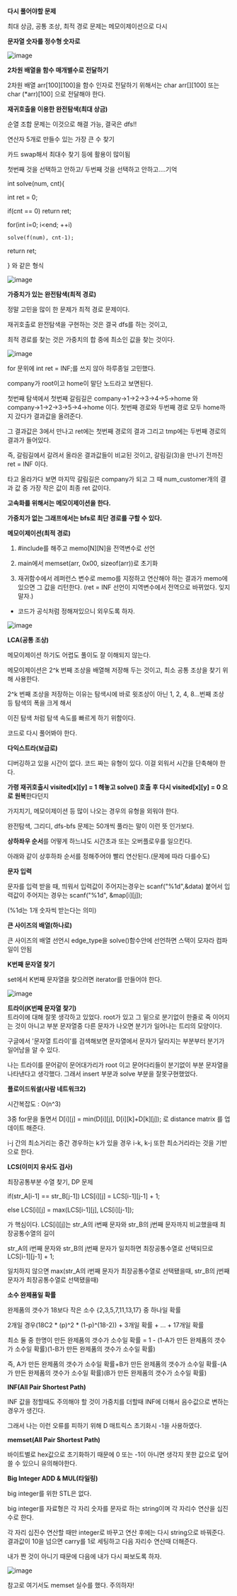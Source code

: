 **다시 풀어야할 문제**

최대 상금, 공통 조상, 최적 경로 문제는 메모이제이션으로 다시


**문자열 숫자를 정수형 숫자로**

![image](https://user-images.githubusercontent.com/17174701/141229136-f972a47c-bee9-4ead-831f-1d42404d73fc.png)


**2차원 배열을 함수 매개별수로 전달하기**

2차원 배열 arr[100][100]을 함수 인자로 전달하기 위해서는 char arr[][100] 또는 char (*arr)[100] 으로 전달해야 한다.


**재귀호출을 이용한 완전탐색(최대 상금)**

순열 조합 문제는 이것으로 해결 가능, 결국은 dfs!!

연산자 5개로 만들수 있는 가장 큰 수 찾기 

카드 swap해서 최대수 찾기 등에 활용이 많이됨

첫번째 것을 선택하고 안하고/ 두번째 것을 선택하고 안하고....기억

int solve(num, cnt){

  int ret = 0;
  
  if(cnt == 0) return ret;
  
  for(int i=0; i<end; ++i)
  
    solve(f(num), cnt-1);
  
  return ret;
  
  } 와 같은 형식
  
 ![image](https://user-images.githubusercontent.com/17174701/142149908-6eead60e-905f-4542-a8c1-773e0445a5cf.png)

  
  **가중치가 있는 완전탐색(최적 경로)**


정말 고민을 많이 한 문제가 최적 경로 문제이다.

재귀호출로 완전탐색을 구현하는 것은 결국 dfs를 하는 것이고,

최적 경로를 찾는 것은 가중치의 합 중에 최소인 값을 찾는 것이다.

![image](https://user-images.githubusercontent.com/17174701/141939330-27644c7c-a9c2-484e-9891-2486124f7f00.png)


for 문위에 int ret = INF;를 쓰지 않아 하루종일 고민했다.

company가 root이고 home이 말단 노드라고 보면된다.

첫번째 탐색에서 첫번째 갈림길은 company→1→2→3→4→5→home 와 company→1→2→3→5→4→home 이다. 첫번째 경로와 두번째 경로 모두 home까지 갔다가 결과값을 올려준다.

그 결과값은 3에서 만나고 ret에는 첫번째 경로의 결과 그리고 tmp에는 두번째 경로의 결과가 들어있다.

즉, 갈림길에서 갈려서 올라온 결과값들이 비교된 것이고, 갈림길(3)을 만나기 전까진 ret = INF 이다.

타고 올라가다 보면 마지막 갈림길은 company가 되고 그 때 num_customer개의 결과 값 중 가장 작은 값이 최종 ret 값이다.

**고속화를 위해서는 메모이제이션을 한다.**

**가중치가 없는 그래프에서는 bfs로 최단 경로를 구할 수 있다.**
  

**메모이제이션(최적 경로)**
  
  1. #include<memory>를 해주고 memo[N][N]을 전역변수로 선언
  
  2. main에서 memset(arr, 0x00, sizeof(arr))로 초기화
  
  3. 재귀함수에서 레퍼런스 변수로 memo를 지정하고 연산해야 하는 결과가 memo에 있으면 그 값을 리턴한다.
  (ret = INF 선언이 지역변수에서 전역으로 바뀌었다. 잊지말자.)
  
  * 코드가 공식처럼 정해져있으니 외우도록 하자.
  
  ![image](https://user-images.githubusercontent.com/17174701/142144210-d8ece9c2-8e0e-435a-97c2-adee47edfd29.png)

  
**LCA(공통 조상)**
  
  메모이제이션 하기도 어렵도 풀이도 잘 이해되지 않는다.
  
  메모이제이션은 2^k 번째 조상을 배열해 저장해 두는 것이고, 최소 공통 조상을 찾기 위해 사용한다.
  
  2^k 번째 조상을 저장하는 이유는 탐색시에 바로 윗조상이 아닌 1, 2, 4, 8...번째 조상 등 탐색의 폭을 크게 해서
  
  이진 탐색 처럼 탐색 속도를 빠르게 하기 위함이다.
  
  코드로 다시 풀어봐야 한다.

  
  **다익스트라(보급로)**
  
디버깅하고 있을 시간이 없다. 코드 짜는 유형이 있다. 이걸 외워서 시간을 단축해야 한다.
  
**가령 재귀호출시 visited[x][y] = 1 해놓고 solve() 호출 후 다시 visited[x][y] = 0 으로 원복**한다던지
  
가지치기, 메모이제이션 등 많이 나오는 경우의 유형을 외워야 한다.
  
완전탐색, 그리디, dfs-bfs 문제는 50개씩 풀라는 말이 이런 뜻 인가보다.

**상하좌우 순서**를 어떻게 하느냐도 시간초과 또는 오버플로우를 일으킨다.
  
아래와 같이 상후하좌 순서를 정해주어야 빨리 연산된다.(문제에 따라 다를수도)
  
**문자 입력**
  
문자를 입력 받을 때, 띄워서 입력값이 주어지는경우는 scanf("%1d",&data) 붙어서 입력값이 주어지는 경우는 scanf("%1d", &map[i][j]);
  
(%1d는 1개 숫자씩 받는다는 의미)
  
**큰 사이즈의 배열(하나로)**
  
큰 사이즈의 배열 선언시 edge_type을 solve()함수안에 선언하면 스택이 모자라 컴파일이 안됨

  
**K번째 문자열 찾기**
 
set에서 K번째 문자열을 찾으려면 iterator를 만들어야 한다.
  
![image](https://user-images.githubusercontent.com/17174701/143520992-980c9389-c780-4027-a1af-2f01d1e96379.png)
  
  
**트라이(K번째 문자열 찾기)**  
트라이에 대해 잘못 생각하고 있었다. root가 있고 그 밑으로 분기없이 한줄로 죽 이어지는 것이 아니고
부분 문자열중 다른 문자가 나오면 분기가 일어나는 트리의 모양이다.
  
구글에서 '문자열 트라이'를 검색해보면 문자열에서 문자가 달라지는 부분부터 분기가 일어남을 알 수 있다.

나는 트라이를 문어같이 문어대가리가 root 이고 문어다리들이 분기없이 부분 문자열을 나타낸다고 생각했다.
그래서 insert 부분과 solve 부분을 잘못구현했었다.

**플로이드워셜(사람 네트워크2)**

시간복잡도 : O(n^3)

3중 for문을 돌면서 D[i][j] = min(D[i][j], D[i][k]+D[k][j]); 로 distance matrix 를 업데이트 해준다.

i-j 간의 최소거리는 중간 경우하는 k가 있을 경우 i-k, k-j 또한 최소거리라는 것을 기반으로 한다.
  

**LCS(이미지 유사도 검사)**

  최장공통부분 수열 찾기, DP 문제
  
  if(str_A[i-1] == str_B[j-1]) LCS[i][j] = LCS[i-1][j-1] + 1;
  
  else LCS[i][j] = max(LCS[i-1][j], LCS[i][j-1]);

  가 핵심이다. LCS[i][j]는 str_A의 i번째 문자와 str_B의 j번째 문자까지 비교했을때 최장공통수열의 길이
  
  str_A의 i번째 문자와 str_B의 j번째 문자가 일치하면 최장공통수열로 선택되므로 LCS[i-1][j-1] + 1;
  
  일치하지 않으면 max(str_A의 i번째 문자가 최장공통수열로 선택됐을때, str_B의 j번째 문자가 최장공통수열로 선택됐을때)
  
  
**소수 완제품일 확률**
  
완제품의 갯수가 18보다 작은 소수 {2,3,5,7,11,13,17} 중 하나일 확률 
  
2개일 경우(18C2 * (p)^2 * (1-p)^(18-2)) + 3개일 확률 + ... + 17개일 확률
  
최소 둘 중 한명이 만든 완제품의 갯수가 소수일 확률 = 1 - (1-A가 만든 완제품의 갯수가 소수일 확률)(1-B가 만든 완제품의 갯수가 소수일 확률)
  
즉, A가 만든 완제품의 갯수가 소수일 확률+B가 만든 완제품의 갯수가 소수일 확률-(A가 만든 완제품의 갯수가 소수일 확률)(B가 만든 완제품의 갯수가 소수일 확률)
  
  **INF(All Pair Shortest Path)**
  
  INF 값을 정할때도 주의해야 할 것이 가중치를 더할때 INF에 더해서 음수값으로 변하는 경우가 생긴다.
  
그래서 나는 이런 오류를 피하기 위해 D 매트릭스 초기화시 -1을 사용하였다.
  
  
  **memset(All Pair Shortest Path)**
  
  바이트별로 hex값으로 초기화하기 때문에 0 또는 -1이 아니면 생각지 못한 값으로 덮어쓸 수 있으니 유의해야한다.
  
  
  **Big Integer ADD & MUL(타일링)**
  
  big integer를 위한 STL은 없다.
  
  big integer를 자료형은 각 자리 숫자를 문자로 하는 string이며 각 자리수 연산을 십진수로 한다.
  
  각 자리 십진수 연산할 때만 integer로 바꾸고 연산 후에는 다시 string으로 바꿔준다. 결과값이 10을 넘으면 carry를 1로 세팅하고 다음 자리수 연산때 더해준다.
  
  내가 짠 것이 아니기 때문에 다음에 내가 다시 짜보도록 하자.
  
  ![image](https://user-images.githubusercontent.com/17174701/145165154-ddf20755-2bcd-4d9f-9a63-e326ac30d2c6.png)

  
  
  참고로 여기서도 memset 실수를 했다. 주의하자!
